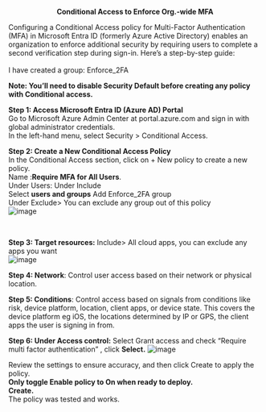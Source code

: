 <p align="center"><b>Conditional Access to Enforce Org.-wide MFA</b></p>

Configuring a Conditional Access policy for Multi-Factor Authentication (MFA) in Microsoft Entra ID (formerly Azure Active Directory) enables an organization to enforce additional security by requiring users to complete a second verification step during sign-in. Here’s a step-by-step guide:<br />
 <br />I have created a group: Enforce_2FA<br />

<b>Note: You’ll need to disable Security Default before creating any policy with Conditional access.</b>

**Step 1: Access Microsoft Entra ID (Azure AD) Portal<br />**
Go to Microsoft Azure Admin Center at portal.azure.com and sign in with global administrator credentials.<br />
In the left-hand menu, select Security > Conditional Access.

**Step 2: Create a New Conditional Access Policy**<br />
In the Conditional Access section, click on + New policy to create a new policy.<br />
Name :**Require MFA for All Users**.<br />
Under Users: Under Include<br />
Select <b>users and groups</b>
Add Enforce_2FA group <br />
Under Exclude> You can exclude any group out of this policy<br />
![image](https://github.com/user-attachments/assets/80f7b033-d391-4620-9935-30f5a2c1787f)

<br />

**Step 3: Target resources:** Include> All cloud apps, you can exclude any apps you want<br />
![image](https://github.com/user-attachments/assets/a23fc9cd-8c38-4f69-a104-20c2bf48cf30)

<b>Step 4: Network</b>: Control user access based on their network or physical location.

<b>Step 5: Conditions</b>: Control access based on signals from conditions like risk, device platform, location, client apps, or device state. This covers the device platform eg iOS, the locations determined by IP or GPS, the client apps the user is signing in from.

**Step 6: Under Access control:** Select Grant access and check “Require multi factor authentication” , click <b>Select.</b>
![image](https://github.com/user-attachments/assets/5170dcd3-8626-4077-8e81-dfad1afb2ea4)

Review the settings to ensure accuracy, and then click Create to apply the policy.<br />
<b>Only toggle Enable policy to On when ready to deploy.</b><br />
<b>Create.</b><br />
The policy was tested and works. 


